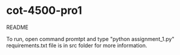 # cot-4500-pro1
README

To run, open command promtpt and type "python assignment_1.py"
requirements.txt file is in src folder for more information.

